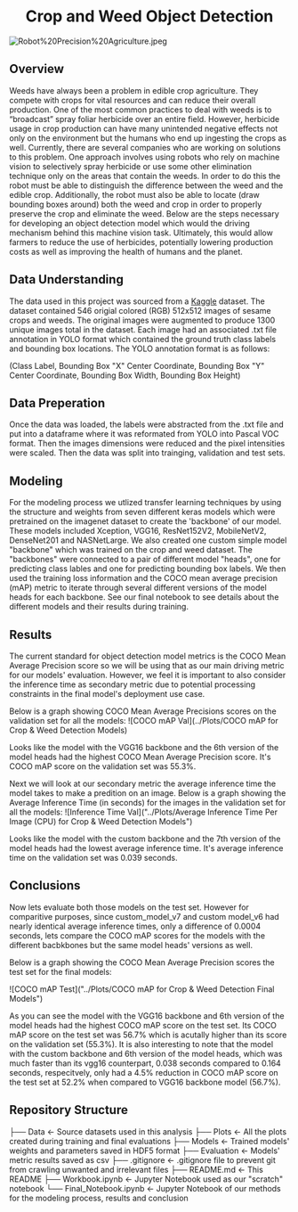 # <center>Crop and Weed Object Detection</center>
![Robot%20Precision%20Agriculture.jpeg](attachment:Robot%20Precision%20Agriculture.jpeg)

## Overview

Weeds have always been a problem in edible crop agriculture. They compete with crops for vital resources and can reduce their overall production. One of the most common practices to deal with weeds is to “broadcast” spray foliar herbicide over an entire field. However, herbicide usage in crop production can have many unintended negative effects not only on the environment but the humans who end up ingesting the crops as well. Currently, there are several companies who are working on solutions to this problem. One approach involves using robots who rely on machine vision to selectively spray herbicide or use some other elimination technique only on the areas that contain the weeds. In order to do this the robot must be able to distinguish the difference between the weed and the edible crop. Additionally, the robot must also be able to locate (draw bounding boxes around) both the weed and crop in order to properly preserve the crop and eliminate the weed. Below are the steps necessary for developing an object detection model which would the driving mechanism behind this machine vision task. Ultimately, this would allow farmers to reduce the use of herbicides, potentially lowering production costs as well as improving the health of humans and the planet.

## Data Understanding

The data used in this project was sourced from a [Kaggle](https://www.kaggle.com/datasets/ravirajsinh45/crop-and-weed-detection-data-with-bounding-boxes) dataset. The dataset contained 546 origial colored (RGB) 512x512 images of sesame crops and weeds. The original images were augmented to produce 1300 unique images total in the dataset. Each image had an associated .txt file annotation in YOLO format which contained the ground truth class labels and bounding box locations. The YOLO annotation format is as follows: 

(Class Label, Bounding Box "X" Center Coordinate, Bounding Box "Y" Center Coordinate, Bounding Box Width, Bounding Box Height)

## Data Preperation

Once the data was loaded, the labels were abstracted from the .txt file and put into a dataframe where it was reformated from YOLO into Pascal VOC format. Then the images dimensions were reduced and the pixel intensities were scaled. Then the data was split into trainging, validation and test sets.

## Modeling

For the modeling process we utlized transfer learning techniques by using the structure and weights from seven different keras models which were pretrained on the imagenet dataset to create the 'backbone' of our model. These models included Xception, VGG16, ResNet152V2, MobileNetV2, DenseNet201 and NASNetLarge. We also created one custom simple model "backbone" which was trained on the crop and weed dataset. The "backbones" were connected to a pair of different model "heads", one for predicting class lables and one for predicting bounding box labels. We then used the training loss information and the COCO mean average precision (mAP) metric to iterate through several different versions of the model heads for each backbone. See our final notebook to see details about the different models and their results during training. 

## Results

The current standard for object detection model metrics is the COCO Mean Average Precision score so we will be using that as our main driving metric for our models' evaluation. However, we feel it is important to also consider the inference time as secondary metric due to potential processing constraints in the final model's deployment use case.

Below is a graph showing COCO Mean Average Precisions scores on the validation set for all the models:
![COCO mAP Val](../Plots/COCO mAP for Crop & Weed Detection Models)

Looks like the model with the VGG16 backbone and the 6th version of the model heads had the highest COCO Mean Average Precision score. It's COCO mAP score on the validation set was 55.3%.

Next we will look at our secondary metric the average inference time the model takes to make a predition on an image. Below is a graph showing the Average Inference Time (in seconds) for the images in the validation set for all the models:
![Inference Time Val]("../Plots/Average Inference Time Per Image (CPU) for Crop & Weed Detection Models")

Looks like the model with the custom backbone and the 7th version of the model heads had the lowest average inference time. It's average inference time on the validation set was 0.039 seconds.

## Conclusions

Now lets evaluate both those models on the test set. However for comparitive purposes, since custom_model_v7 and custom model_v6 had nearly identical average inference times, only a difference of 0.0004 seconds, lets compare the COCO mAP scores for the models with the different bacbkbones but the same model heads' versions as well.

Below is a graph showing the COCO Mean Average Precision scores the test set for the final models:

![COCO mAP Test]("../Plots/COCO mAP for Crop & Weed Detection Final Models")

As you can see the model with the VGG16 backbone and 6th version of the model heads had the highest COCO mAP score on the test set. Its COCO mAP score on the test set was 56.7% which is acutally higher than its score on the validation set (55.3%). It is also interesting to note that the model with the custom backbone and 6th version of the model heads, which was much faster than its vgg16 counterpart, 0.038 seconds compared to 0.164 seconds, respecitvely, only had a 4.5% reduction in COCO mAP score on the test set at 52.2% when compared to VGG16 backbone model (56.7%).

## Repository Structure

├── Data                               <- Source datasets used in this analysis
├── Plots                              <- All the plots created during training and final evaluations
├── Models                             <- Trained models' weights and parameters saved in HDF5 format
├── Evaluation                         <- Models' metric results saved as csv
├── .gitignore                         <- .gitignore file to prevent git from crawling unwanted and irrelevant files
├── README.md                          <- This README
├── Workbook.ipynb                     <- Jupyter Notebook used as our "scratch" notebook
└── Final_Notebook.ipynb               <- Jupyter Notebook of our methods for the modeling process, results and conclusion